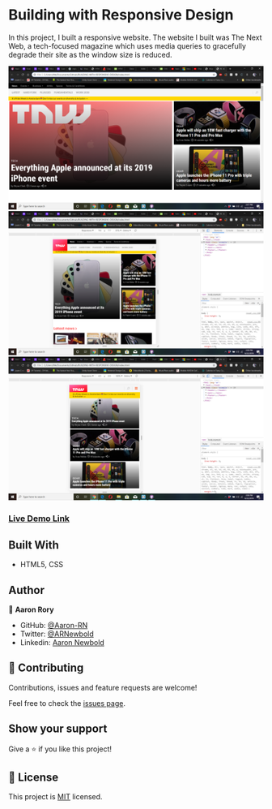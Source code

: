 # Building with Responsive Design
In this project, I built a responsive website. The website I built was The Next Web, a tech-focused magazine which uses media queries to gracefully degrade their site as the window size is reduced. 

![](images/img1.png)
![](images/img2.png)
![](images/img3.png)

### [Live Demo Link](https://raw.githack.com/Aaron-RN/BUILDING-WITH-RESPONSIVE-DESIGN/master/index.html)

## Built With

- HTML5, CSS

## Author

👤 **Aaron Rory**

- GitHub: [@Aaron-RN](https://github.com/Aaron-RN)
- Twitter: [@ARNewbold](https://twitter.com/ARNewbold)
- Linkedin: [Aaron Newbold](https://www.linkedin.com/in/aaron-newbold-1b9233187/)

## 🤝 Contributing

Contributions, issues and feature requests are welcome!

Feel free to check the [issues page](issues/).

## Show your support

Give a ⭐️ if you like this project!

## 📝 License

This project is [MIT](lic.url) licensed.
